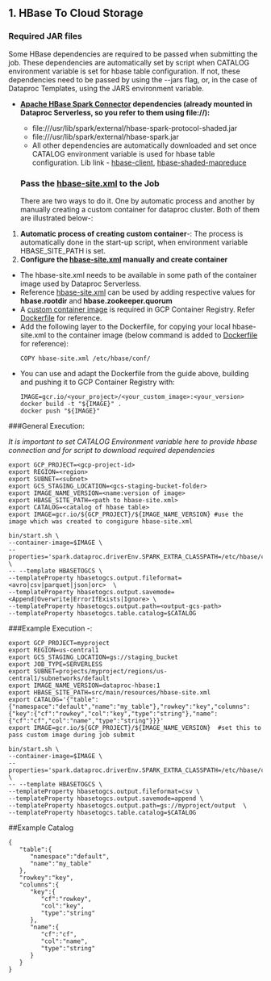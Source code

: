 ## 1. HBase To Cloud Storage
### Required JAR files

Some HBase dependencies are required to be passed when submitting the job. These dependencies are automatically set by script when CATALOG environment variable is set for hbase table configuration. If not, 
these dependencies need to be passed by using the --jars flag, or, in the case of Dataproc Templates, using the JARS environment variable. 
- **[Apache HBase Spark Connector](https://mvnrepository.com/artifact/org.apache.hbase.connectors.spark/hbase-spark) dependencies (already mounted in Dataproc Serverless, so you refer to them using file://):**
    - file:///usr/lib/spark/external/hbase-spark-protocol-shaded.jar
    - file:///usr/lib/spark/external/hbase-spark.jar
    - All other dependencies are automatically downloaded and set once CATALOG environment variable is used for hbase table configuration. Lib link - [hbase-client](https://repo1.maven.org/maven2/org/apache/hbase/hbase-client/2.4.12/hbase-client-2.4.12.jar), [hbase-shaded-mapreduce](https://repo1.maven.org/maven2/org/apache/hbase/hbase-shaded-mapreduce/2.4.12/hbase-shaded-mapreduce-2.4.12.jar)
    
  ### Pass the [hbase-site.xml](/java/src/main/resources/hbase-site.xml) to the Job
    There are two ways to do it. One by automatic process and another by manually creating a custom container for dataproc cluster. Both of them are illustrated below-: 
    
1) **Automatic process of creating custom container**-: The process is automatically done in the start-up script, when environment variable HBASE_SITE_PATH is set.
2) **Configure the [hbase-site.xml](/java/src/main/resources/hbase-site.xml) manually and create container**
  - The hbase-site.xml needs to be available in some path of the container image used by Dataproc Serverless.
  - Reference [hbase-site.xml](/java/src/main/resources/hbase-site.xml) can be used by adding respective values for **hbase.rootdir** and **hbase.zookeeper.quorum**
  - A [custom container image](https://cloud.google.com/dataproc-serverless/docs/guides/custom-containers#submit_a_spark_batch_workload_using_a_custom_container_image) is required in GCP Container Registry. Refer [Dockerfile](./Dockerfile) for reference.
  - Add the following layer to the Dockerfile, for copying your local hbase-site.xml to the container image (below command is added to [Dockerfile](./Dockerfile) for reference):
    ```
    COPY hbase-site.xml /etc/hbase/conf/
    ```
  - You can use and adapt the Dockerfile from the guide above, building and pushing it to GCP Container Registry with:
    ```
    IMAGE=gcr.io/<your_project>/<your_custom_image>:<your_version>
    docker build -t "${IMAGE}" .
    docker push "${IMAGE}"
    ```
###General Execution:

*It is important to set CATALOG Environment variable here to provide hbase connection and for script to download required dependencies*
```
export GCP_PROJECT=<gcp-project-id>
export REGION=<region>
export SUBNET=<subnet>
export GCS_STAGING_LOCATION=<gcs-staging-bucket-folder>
export IMAGE_NAME_VERSION=<name:version of image>
export HBASE_SITE_PATH=<path to hbase-site.xml>
export CATALOG=<catalog of hbase table>
export IMAGE=gcr.io/${GCP_PROJECT}/${IMAGE_NAME_VERSION} #use the image which was created to congigure hbase-site.xml

bin/start.sh \
--container-image=$IMAGE \
--properties='spark.dataproc.driverEnv.SPARK_EXTRA_CLASSPATH=/etc/hbase/conf/'  \
-- --template HBASETOGCS \
--templateProperty hbasetogcs.output.fileformat=<avro|csv|parquet|json|orc>  \
--templateProperty hbasetogcs.output.savemode=<Append|Overwrite|ErrorIfExists|Ignore> \
--templateProperty hbasetogcs.output.path=<output-gcs-path>
--templateProperty hbasetogcs.table.catalog=$CATALOG
```
###Example Execution -:
```
export GCP_PROJECT=myproject
export REGION=us-central1
export GCS_STAGING_LOCATION=gs://staging_bucket
export JOB_TYPE=SERVERLESS 
export SUBNET=projects/myproject/regions/us-central1/subnetworks/default
export IMAGE_NAME_VERSION=dataproc-hbase:1
export HBASE_SITE_PATH=src/main/resources/hbase-site.xml
export CATALOG='{"table":{"namespace":"default","name":"my_table"},"rowkey":"key","columns":{"key":{"cf":"rowkey","col":"key","type":"string"},"name":{"cf":"cf","col":"name","type":"string"}}}'
export IMAGE=gcr.io/${GCP_PROJECT}/${IMAGE_NAME_VERSION}  #set this to pass custom image during job submit

bin/start.sh \
--container-image=$IMAGE \
--properties='spark.dataproc.driverEnv.SPARK_EXTRA_CLASSPATH=/etc/hbase/conf/'  \
-- --template HBASETOGCS \
--templateProperty hbasetogcs.output.fileformat=csv \
--templateProperty hbasetogcs.output.savemode=append \
--templateProperty hbasetogcs.output.path=gs://myproject/output  \
--templateProperty hbasetogcs.table.catalog=$CATALOG
```

##Example Catalog
```
{
   "table":{
      "namespace":"default",
      "name":"my_table"
   },
   "rowkey":"key",
   "columns":{
      "key":{
         "cf":"rowkey",
         "col":"key",
         "type":"string"
      },
      "name":{
         "cf":"cf",
         "col":"name",
         "type":"string"
      }
   }
}
```
